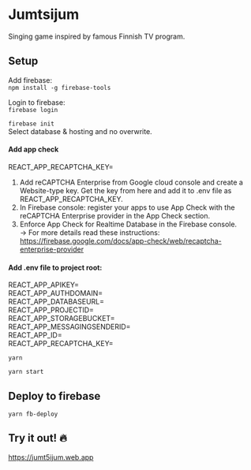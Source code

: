 # Jumtsijum

Singing game inspired by famous Finnish TV program.

## Setup

Add firebase:  
`npm install -g firebase-tools`

Login to firebase:  
`firebase login`

`firebase init`  
Select database & hosting and no overwrite.

#### Add app check
REACT_APP_RECAPTCHA_KEY=
1. Add reCAPTCHA Enterprise from Google cloud console and create a Website-type key. Get the key from here and add it to .env file as REACT_APP_RECAPTCHA_KEY.
2. In Firebase console: register your apps to use App Check with the reCAPTCHA Enterprise provider in the App Check section.
3. Enforce App Check for Realtime Database in the Firebase console.   
-> For more details read these instructions:  
 https://firebase.google.com/docs/app-check/web/recaptcha-enterprise-provider

#### Add .env file to project root:  
REACT_APP_APIKEY=  
REACT_APP_AUTHDOMAIN=  
REACT_APP_DATABASEURL=  
REACT_APP_PROJECTID=  
REACT_APP_STORAGEBUCKET=  
REACT_APP_MESSAGINGSENDERID=  
REACT_APP_ID=  
REACT_APP_RECAPTCHA_KEY=

`yarn`

`yarn start`

## Deploy to firebase

`yarn fb-deploy`

## Try it out! 🔥

https://jumt5ijum.web.app
